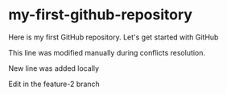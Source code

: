 # my-first-github-repository
Here is my first GitHub repository. Let's get started with GitHub

This line was modified manually during conflicts resolution.

New line was added locally

Edit in the feature-2 branch